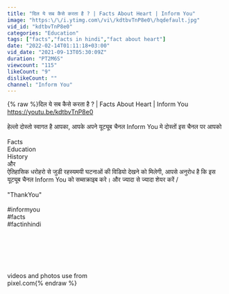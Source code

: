 ```yaml
---
title: "दिल ये सब कैसे करता है ? | Facts About Heart | Inform You"
image: "https:\/\/i.ytimg.com\/vi\/kdtbvTnP8e0\/hqdefault.jpg"
vid_id: "kdtbvTnP8e0"
categories: "Education"
tags: ["facts","facts in hindi","fact about heart"]
date: "2022-02-14T01:11:18+03:00"
vid_date: "2021-09-13T05:30:09Z"
duration: "PT2M6S"
viewcount: "115"
likeCount: "9"
dislikeCount: ""
channel: "Inform You"
---
```

{% raw %}दिल ये सब कैसे करता है ? | Facts About Heart | Inform You<br /><a rel="nofollow" target="blank" href="https://youtu.be/kdtbvTnP8e0">https://youtu.be/kdtbvTnP8e0</a><br /><br />हेल्लो दोस्तो स्वागत है आपका, आपके अपने यूट्यूब चैनल Inform You मे दोस्तों इस चैनल पर आपको <br /><br />Facts<br />Education<br />History<br />और<br />ऐतिहासिक धरोहरो से जुडी रहस्यमयी घटनाओं की विडियो देखने को मिलेगी, आपसे अनुरोध है कि इस यूट्यूब चैनल Inform You को सब्सक्राइब करे। और ज्यादा से ज्यादा शेयर करें /<br /><br />      &quot;ThankYou&quot;<br /><br />#informyou<br />#facts<br />#factinhindi<br /><br /><br /><br /><br /><br /><br />videos and photos use from<br />pixel.com{% endraw %}

